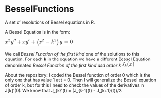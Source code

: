 # BesselFunctions
A set of resolutions of Bessel equations in R.

A Bessel Equation is in the form:

![Bessel Equation](https://github.com/VitorMourao/BesselFunctions/blob/master/images/BesselEquation.gif )

We call _Bessel Function of the first kind_ one of the solutions to this equation.
For each **k** in the equation we have a different Bessel Equation denominated _Bessel Function of the first kind and order k_  ![ Bessel Function](https://github.com/VitorMourao/BesselFunctions/blob/master/images/Besselk.gif)

About the repository:
I coded the Bessel function of order 0 which is the only one that has value 1 at t = 0.
Then I will generalize the Bessel equation of order k,
but for this I need to check the values of the derivatives in J[k]'(0).
We know that J_{k}'(t) = (J_{k-1}(t) - J_{k+1}(t))/2.
